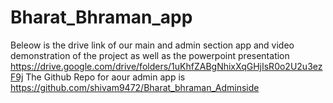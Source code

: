 # Bharat_Bhraman_app
 Beleow is the drive link of our main and admin section app and video demonstration of the project as well as the powerpoint presentation
 https://drive.google.com/drive/folders/1uKhfZABgNhixXqGHjIsR0o2U2u3ezF9j
 The Github Repo for aour admin app is https://github.com/shivam9472/Bharat_bhraman_Adminside
 
